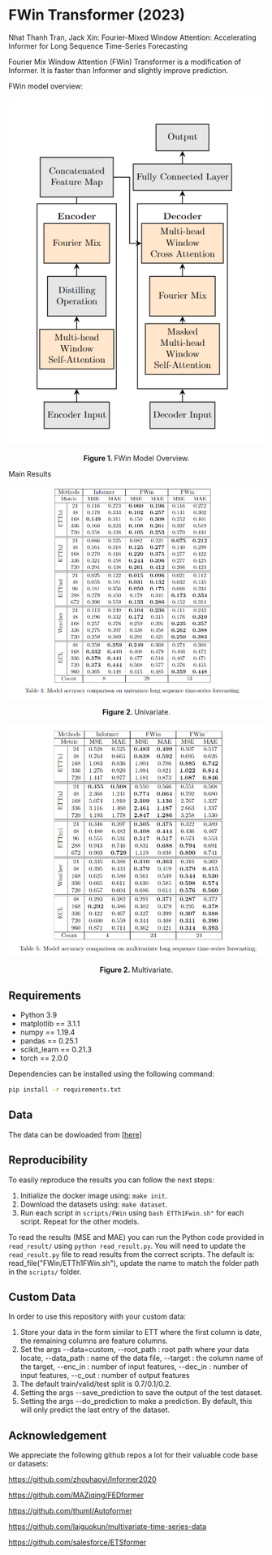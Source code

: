 # FWin Transformer (2023)

Nhat Thanh Tran, Jack Xin: Fourier-Mixed Window Attention: Accelerating Informer for Long Sequence Time-Series Forecasting

Fourier Mix Window Attention (FWin) Transformer is a modification of Informer. It is faster than Informer and slightly improve prediction.

FWin model overview: 
<p align="center">
  <img src=".\img\FWin.PNG" align=center />
  <br><br>
<b> Figure 1. </b> FWin Model Overview.
</p>


Main Results
<p align="center">
  <img src=".\img\Univarite.PNG" align=center />
  <br><br>
<b> Figure 2. </b> Univariate.
</p>

<p align="center">
  <img src=".\img\Multivariate.PNG" align=center />
  <br><br>
<b> Figure 2. </b> Multivariate.
</p>

## Requirements

- Python 3.9
- matplotlib == 3.1.1
- numpy == 1.19.4
- pandas == 0.25.1
- scikit_learn == 0.21.3
- torch == 2.0.0

Dependencies can be installed using the following command:
```bash
pip install -r requirements.txt
```
## Data

The data can be dowloaded from [[here](https://drive.google.com/drive/folders/1ZOYpTUa82_jCcxIdTmyr0LXQfvaM9vIy)]

## Reproducibility

To easily reproduce the results you can follow the next steps:
1. Initialize the docker image using: `make init`.
2. Download the datasets using: `make dataset`.
3. Run each script in `scripts/FWin` using `bash ETTh1Fwin.sh"` for each script. Repeat for the other models.

To read the results (MSE and MAE) you can run the Python code provided in `read_result/` using `python read_result.py`.
You will need to update the `read_result.py` file to read results from the correct scripts. The default is:
read_file("FWin/ETTh1FWin.sh"), update the name to match the folder path in the `scripts/` folder.

## Custom Data
In order to use this repository with your custom data:

1. Store your data in the form similar to ETT where the first column is date, the remaining columns are feature columns.
2. Set the args --data=custom, 
  --root_path : root path where your data locate, 
  --data_path : name of the data file, 
  --target : the column name of the target,
  --enc_in : number of input features,
  --dec_in : number of input features,
  --c_out : number of output features
3. The default train/valid/test split is 0.7/0.1/0.2.
4. Setting the args --save_prediction to save the output of the test dataset.
5. Setting the args --do_prediction to make a prediction. By default, this will only predict the
last entry of the dataset.

## Acknowledgement

We appreciate the following github repos a lot for their valuable code base or datasets:

https://github.com/zhouhaoyi/Informer2020

https://github.com/MAZiqing/FEDformer

https://github.com/thuml/Autoformer

https://github.com/laiguokun/multivariate-time-series-data

https://github.com/salesforce/ETSformer
